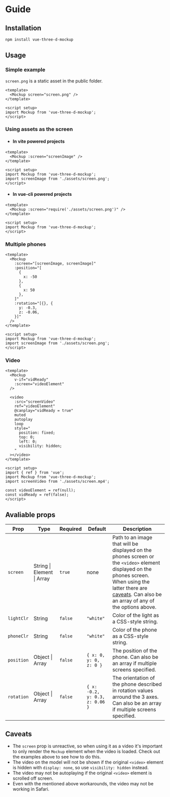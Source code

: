 # Guide

## Installation

```bash
npm install vue-three-d-mockup
```

## Usage

<script setup>
import { ref } from 'vue';
import Mockup from '../src/Mockup.vue'
import screenImage from './assets/screen.png';
import screenVideo from './assets/screen.mp4';

const videoElement = ref(null);
const vidReady = ref(false);
</script>

<Mockup
  style="width: 100%; height: 400px;"
  :screen="screenImage"
/>

### Simple example

`screen.png` is a static asset in the public folder.

```vue
<template>
  <Mockup screen="screen.png" />
</template>

<script setup>
import Mockup from 'vue-three-d-mockup';
</script>
```

### Using assets as the screen

- #### In vite powered projects

```vue
<template>
  <Mockup :screen="screenImage" />
</template>

<script setup>
import Mockup from 'vue-three-d-mockup';
import screenImage from './assets/screen.png';
</script>
```

- #### In vue-cli powered projects

```vue
<template>
  <Mockup :screen="require('./assets/screen.png')" />
</template>

<script setup>
import Mockup from 'vue-three-d-mockup';
</script>
```

### Multiple phones

<Mockup
  style="width: 100%; height: 400px;"
  :screen="[screenImage, screenImage]"
  :position="[
    {
      x: -50
    },
    {
      x: 50
    },
  ]"
  :rotation="[{}, {
    y: -0.3,
    z: -0.06,
  }]"
/>

```vue
<template>
  <Mockup 
    :screen="[screenImage, screenImage]"
    :position="[
      {
        x: -50
      },
      {
        x: 50
      },
    ]"
    :rotation="[{}, {
      y: -0.3,
      z: -0.06,
    }]" 
  />
</template>

<script setup>
import Mockup from 'vue-three-d-mockup';
import screenImage from './assets/screen.png';
</script>
```

### Video

<Mockup
  v-if="vidReady"
  style="width: 100%; height: 400px;"
  :screen="videoElement"
/>

<div>
  <video
    :src="screenVideo"
    ref="videoElement"
    @canplay="vidReady = true"
    muted
    autoplay
    loop
    style="
      position: fixed;
      top: 0;
      left: 0;
      visibility: hidden;
    "
  ></video>
</div>

```vue
<template>
  <Mockup 
    v-if="vidReady"
    :screen="videoElement"
  />

  <video
    :src="screenVideo"
    ref="videoElement"
    @canplay="vidReady = true"
    muted
    autoplay
    loop
    style="
      position: fixed;
      top: 0;
      left: 0;
      visibility: hidden;
    "
  ></video>
</template>

<script setup>
import { ref } from 'vue';
import Mockup from 'vue-three-d-mockup';
import screenVideo from './assets/screen.mp4';

const videoElement = ref(null);
const vidReady = ref(false);
</script>
```

## Avaliable props

| Prop       | Type                       | Required | Default                        | Description                                                                                                                                                                                                                 |
| ---------- | -------------------------- | -------- | ------------------------------ | --------------------------------------------------------------------------------------------------------------------------------------------------------------------------------------------------------------------------- |
| `screen`   | String \| Element \| Array | `true`   | none                           | Path to an image that will be displayed on the phones screen or the `<video>` element displayed on the phones screen. When using the latter there are [caveats](#caveats). Can also be an array of any of the options above. |
| `lightClr` | String                     | `false`  | `"white"`                      | Color of the light as a CSS-style string.                                                                                                                                                                                   |
| `phoneClr` | String                     | `false`  | `"white"`                      | Color of the phone as a CSS-style string.                                                                                                                                                                                   |
| `position` | Object \| Array            | `false`  | `{ x: 0, y: 0, z: 0 }`         | The position of the phone. Can also be an array if multiple screens specified.                                                                                                                                              |  |
| `rotation` | Object \| Array            | `false`  | `{ x: -0.2, y: 0.3, z: 0.06 }` | The orientation of the phone described in rotation values arround the 3 axes. Can also be an array if multiple screens specified.                                                                                           |

## Caveats

- The `screen` prop is unreactive, so when using it as a video
  it's important to only render the `Mockup` element when the video
  is loaded. Check out the examples above to see how
  to do this.
- The video on the model will not be shown if the original `<video>`
  element is hidden with `display: none`, so use `visibility: hidden`
  instead.
- The video may not be autoplaying if the original `<video>` element
  is scrolled off screen.
- Even with the mentioned above workarounds, the video may not be
  working in Safari.
